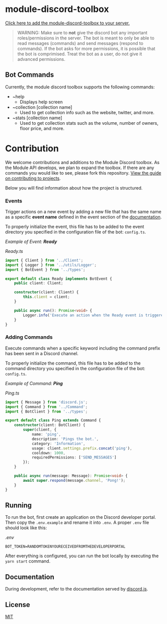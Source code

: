# module-discord-toolbox

[Click here to add the module-discord-toolbox to your server.](https://discord.com/api/oauth2/authorize?client_id=959088156706238514&permissions=3072&scope=bot)

> WARNING: Make sure to **not** give the discord bot any important roles/permissions in the server. The bot is meant to only be able to read messages (commands) and send messages (respond to commands). If the bot asks for more permissions, it is possible that the bot is comprimised. Treat the bot as a user, do not give it advanced permissions.


## Bot Commands
Currently, the module discord toolbox supports the following commands:
- ~help 
    - Displays help screen
- ~collection [collection name]
    - Used to get collection info such as the website, twitter, and more.
- ~stats [collection name] 
    - Used to get collection stats such as the volume, number of owners, floor price, and more.



# Contribution

We welcome contributions and additions to the Module Discord toolbox. As the Module API develops, we plan to expand the toolbox. If there are any commands you would like to see, please fork this repository. [View the guide on contributing to projects](https://docs.github.com/en/get-started/quickstart/contributing-to-projects).


Below you will find information about how the project is structured.

### Events

Trigger actions on a new event by adding a new file that has the same name as a specific **event name** defined in the event section of the [documentation](https://discord.js.org/#/docs/main/stable/class/Client).

To properly initialize the event, this file has to be added to the event directory you specified in the configuration file of the bot: `config.ts`.

*Example of Event: **Ready***

*Ready.ts*

```typescript
import { Client } from '../Client';
import { Logger } from '../utils/Logger';
import { BotEvent } from '../types';

export default class Ready implements BotEvent {
    public client: Client;

    constructor(client: Client) {
        this.client = client;
    }

    public async run(): Promise<void> {
        Logger.info('Execute an action when the Ready event is triggered');
    }
}
```

### Adding Commands

Execute commands when a specific keyword including the command prefix has been sent in a Discord channel.

To properly initialize the command, this file has to be added to the command directory you specified in the configuration file of the bot: `config.ts`.

*Example of Command: **Ping***

*Ping.ts*

```typescript
import { Message } from 'discord.js';
import { Command } from '../Command';
import { BotClient } from '../types';

export default class Ping extends Command {
    constructor(client: BotClient) {
        super(client, {
            name: 'ping',
            description: 'Pings the bot.',
            category: 'Information',
            usage: client.settings.prefix.concat('ping'),
            cooldown: 1000,
            requiredPermissions: ['SEND_MESSAGES']
        });
    }

    public async run(message: Message): Promise<void> {
        await super.respond(message.channel, 'Pong!');
    }
}
```

## Running

To run the bot, first create an application on the Discord developer portal. Then copy the `.env.example` and rename it into `.env`. A proper `.env` file should look like this:

*.env*
```
BOT_TOKEN=RANDOMTOKENYOURECEIVEDFROMTHEDEVELOPERPORTAL
```

After everything is configured, you can run the bot locally by executing the `yarn start` command.

## Documentation

During development, refer to the documentation served by [discord.js](https://discord.js.org/#/docs/main/stable/general/welcome).

## License
[MIT](LICENSE)